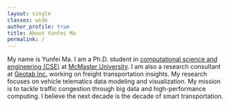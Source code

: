 ```yaml
---
layout: single
classes: wide
author_profile: true
title: About Yunfei Ma
permalink: /
---
```


My name is Yunfei Ma. I am a Ph.D. student in [computational science and engineering (CSE)](https://cse.mcmaster.ca/people/graduate-students.html) at [McMaster University](https://www.mcmaster.ca/). I am also a research consultant at [Geotab Inc.](https://www.geotab.com/) working on freight transportation insights. My research focuses on vehicle telematics data modeling and visualization. My mission is to tackle traffic congestion through big data and high-performance computing. I believe the next decade is the decade of smart transportation. 